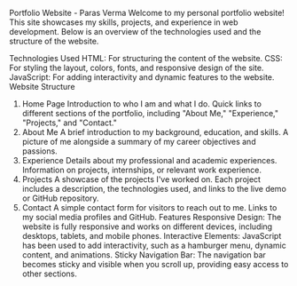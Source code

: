 Portfolio Website - Paras Verma
Welcome to my personal portfolio website! This site showcases my skills, projects, and experience in web development. Below is an overview of the technologies used and the structure of the website.

Technologies Used
HTML: For structuring the content of the website.
CSS: For styling the layout, colors, fonts, and responsive design of the site.
JavaScript: For adding interactivity and dynamic features to the website.
Website Structure
1. Home Page
Introduction to who I am and what I do.
Quick links to different sections of the portfolio, including "About Me," "Experience," "Projects," and "Contact."
2. About Me
A brief introduction to my background, education, and skills.
A picture of me alongside a summary of my career objectives and passions.
3. Experience
Details about my professional and academic experiences.
Information on projects, internships, or relevant work experience.
4. Projects
A showcase of the projects I've worked on.
Each project includes a description, the technologies used, and links to the live demo or GitHub repository.
5. Contact
A simple contact form for visitors to reach out to me.
Links to my social media profiles and GitHub.
Features
Responsive Design: The website is fully responsive and works on different devices, including desktops, tablets, and mobile phones.
Interactive Elements: JavaScript has been used to add interactivity, such as a hamburger menu, dynamic content, and animations.
Sticky Navigation Bar: The navigation bar becomes sticky and visible when you scroll up, providing easy access to other sections.
